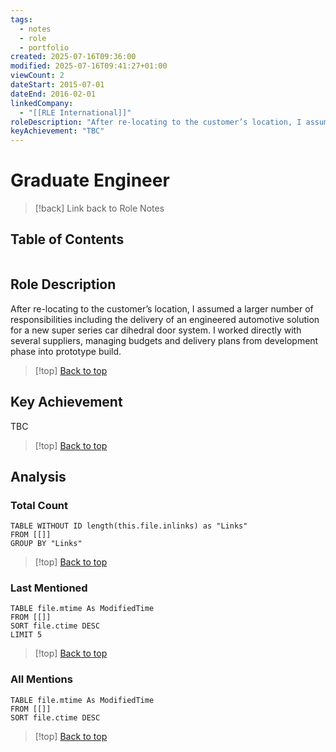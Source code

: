 ```yaml
---
tags:
  - notes
  - role
  - portfolio
created: 2025-07-16T09:36:00
modified: 2025-07-16T09:41:27+01:00
viewCount: 2
dateStart: 2015-07-01
dateEnd: 2016-02-01
linkedCompany:
  - "[[RLE International]]"
roleDescription: "After re-locating to the customer’s location, I assumed a larger number of responsibilities including the delivery of an engineered automotive solution for a new super series car dihedral door system. I worked directly with several suppliers, managing budgets and delivery plans from development phase into prototype build."
keyAchievement: "TBC"
---
```

# Graduate Engineer

> [!back] Link back to <span class="theme-link">Role Notes</span>

## Table of Contents
```table-of-contents
```

## Role Description

After re-locating to the customer’s location, I assumed a larger number of responsibilities including the delivery of an engineered automotive solution for a new super series car dihedral door system. I worked directly with several suppliers, managing budgets and delivery plans from development phase into prototype build.

>[!top] [Back to top](#Table%20of%20Contents)

## Key Achievement

TBC

>[!top] [Back to top](#Table%20of%20Contents)

## Analysis

### Total Count

```dataview
TABLE WITHOUT ID length(this.file.inlinks) as "Links"
FROM [[]]
GROUP BY "Links"
```

>[!top] [Back to top](#Table%20of%20Contents)

### Last Mentioned

```dataview
TABLE file.mtime As ModifiedTime
FROM [[]]
SORT file.ctime DESC
LIMIT 5
```

>[!top] [Back to top](#Table%20of%20Contents)

### All Mentions

```dataview
TABLE file.mtime As ModifiedTime
FROM [[]]
SORT file.ctime DESC
```

>[!top] [Back to top](#Table%20of%20Contents)